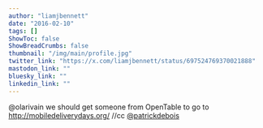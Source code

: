 ```yaml
---
author: "liamjbennett"
date: "2016-02-10"
tags: []
ShowToc: false
ShowBreadCrumbs: false
thumbnail: "/img/main/profile.jpg"
twitter_link: "https://x.com/liamjbennett/status/697524769370021888"
mastodon_link: ""
bluesky_link: ""
linkedin_link: ""
---
```


@olarivain we should get someone from OpenTable to go to http://mobiledeliverydays.org/ //cc [@patrickdebois](https://x.com/patrickdebois)

